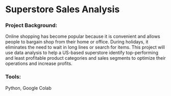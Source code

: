 # Superstore Sales Analysis

### Project Background:
Online shopping has become popular because it is convenient and allows people to bargain shop from their home or office. During holidays, it eliminates the need to wait in long lines or search for items. This project will use data analysis to help a US-based superstore identify top-performing and least profitable product categories and sales segments to optimize their operations and increase profits.

### Tools:
Python, Google Colab
